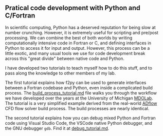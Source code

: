 ## Pratical code development with Python and C/Fortran

In scientific computing, Python has a deserved reputation for being slow at number crunching. However,  it is extremely useful for scripting and pre/post processing. We can combine the best of both worlds by writing computationally intensive code in Fortran or C, and defining interfaces in Python to access it for input and output. However, this process can be a little exotic, and many usual tools we use for code development break across this "great divide" between native code and Python.

I have developed two tutorials to teach myself how to do this stuff, and to pass along the knowledge to other members of my lab.

The first tutorial explains how f2py can be used to generate interfaces between a Fortran codebase and Python, even inside a complicated build process. 
The [build_process_tutorial.md](build_process_tutorial.md) file walks you through the workflow we have developed over the years at the University of Michigan [MDOLab](http://mdolab.engin.umich.edu).
The tutorial is a very simplified example derived from the real-world [ADflow](https://github.com/mdolab/adflow) CFD flow solver build process.
The build processes are nearly identical.

The second tutorial explains how you can debug mixed Python and Fortran code using Visual Studio Code, the VSCode native Python debugger, and the GNU debugger `gdb`. Find it at [debug_tutorial.md](debug_tutorial.md).
